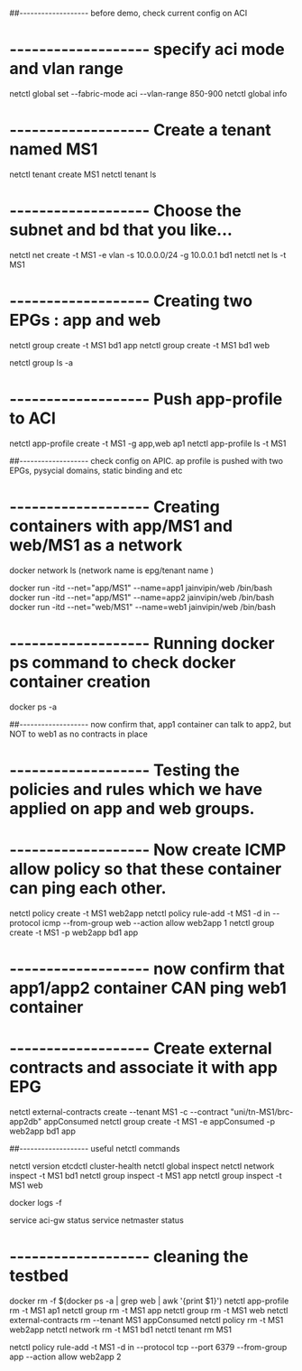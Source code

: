 ##------------------- before demo, check current config on ACI 


# ------------------- specify aci mode and vlan range
netctl global set --fabric-mode aci --vlan-range 850-900
netctl global info


# ------------------- Create a tenant named MS1
netctl tenant create MS1
netctl tenant ls


# ------------------- Choose the subnet and bd that you like...

netctl net create -t MS1 -e vlan -s 10.0.0.0/24 -g 10.0.0.1 bd1
netctl net ls -t MS1

# ------------------- Creating two EPGs : app and web
netctl group create -t MS1 bd1 app
netctl group create -t MS1 bd1 web

netctl group ls -a


# ------------------- Push app-profile to ACI 

netctl app-profile create -t MS1 -g app,web ap1
netctl app-profile ls -t MS1

##------------------- check config on APIC.  ap profile is pushed with two EPGs, pysycial domains, static binding and etc



# ------------------- Creating containers with app/MS1 and web/MS1 as a network

docker network ls    (network name is epg/tenant name )

docker run -itd --net="app/MS1" --name=app1 jainvipin/web /bin/bash
docker run -itd --net="app/MS1" --name=app2 jainvipin/web /bin/bash
docker run -itd --net="web/MS1" --name=web1 jainvipin/web /bin/bash

# ------------------- Running docker ps command to check docker container creation

docker ps -a


##------------------- now confirm that, app1 container can talk to app2, but NOT to web1 as no contracts in place


# ------------------- Testing the policies and rules which we have applied on app and web groups.

# ------------------- Now create ICMP allow policy so that these container can ping each other.

netctl policy create -t MS1 web2app
netctl policy rule-add -t MS1 -d in --protocol icmp  --from-group web  --action allow web2app 1
netctl group create -t MS1 -p web2app bd1 app


# ------------------- now confirm that app1/app2 container CAN ping web1 container


# ------------------- Create external contracts and associate it with app EPG

netctl external-contracts create --tenant MS1 -c --contract "uni/tn-MS1/brc-app2db" appConsumed
netctl group create -t MS1 -e appConsumed -p web2app bd1 app

##------------------- useful netctl commands

netctl version
etcdctl cluster-health
netctl global inspect
netctl network inspect -t MS1 bd1
netctl group inspect -t MS1 app
netctl group inspect -t MS1 web

docker logs -f <aci-gw container_id>

service aci-gw status
service netmaster status


# ------------------- cleaning the testbed

docker rm -f $(docker ps -a | grep web | awk '{print $1}')
netctl app-profile rm -t MS1 ap1
netctl group rm -t MS1 app
netctl group rm -t MS1 web
netctl external-contracts rm --tenant MS1  appConsumed
netctl policy rm -t MS1 web2app
netctl network rm -t MS1 bd1
netctl tenant rm MS1


netctl policy rule-add -t MS1 -d in --protocol tcp --port 6379 --from-group app  --action allow web2app 2
